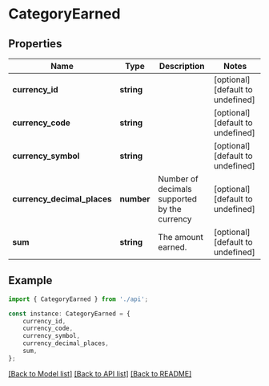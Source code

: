 # CategoryEarned


## Properties

Name | Type | Description | Notes
------------ | ------------- | ------------- | -------------
**currency_id** | **string** |  | [optional] [default to undefined]
**currency_code** | **string** |  | [optional] [default to undefined]
**currency_symbol** | **string** |  | [optional] [default to undefined]
**currency_decimal_places** | **number** | Number of decimals supported by the currency | [optional] [default to undefined]
**sum** | **string** | The amount earned. | [optional] [default to undefined]

## Example

```typescript
import { CategoryEarned } from './api';

const instance: CategoryEarned = {
    currency_id,
    currency_code,
    currency_symbol,
    currency_decimal_places,
    sum,
};
```

[[Back to Model list]](../README.md#documentation-for-models) [[Back to API list]](../README.md#documentation-for-api-endpoints) [[Back to README]](../README.md)
